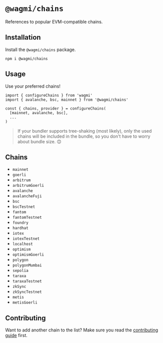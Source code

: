 # `@wagmi/chains`

References to popular EVM-compatible chains.

## Installation

Install the `@wagmi/chains` package.

```
npm i @wagmi/chains
```

## Usage

Use your preferred chains!

```tsx
import { configureChains } from 'wagmi'
import { avalanche, bsc, mainnet } from '@wagmi/chains'

const { chains, provider } = configureChains(
  [mainnet, avalanche, bsc],
  ...
)
```

> If your bundler supports tree-shaking (most likely), only the used chains will be included in the bundle, so you don't have to worry about bundle size. 😊

## Chains

- `mainnet`
- `goerli`
- `arbitrum`
- `arbitrumGoerli`
- `avalanche`
- `avalancheFuji`
- `bsc`
- `bscTestnet`
- `fantom`
- `fantomTestnet`
- `foundry`
- `hardhat`
- `iotex`
- `iotexTestnet`
- `localhost`
- `optimism`
- `optimismGoerli`
- `polygon`
- `polygonMumbai`
- `sepolia`
- `taraxa`
- `taraxaTestnet`
- `zkSync`
- `zkSyncTestnet`
- `metis`
- `metisGoerli`

## Contributing

Want to add another chain to the list? Make sure you read the [contributing guide](../../.github/CONTRIBUTING.md) first.
